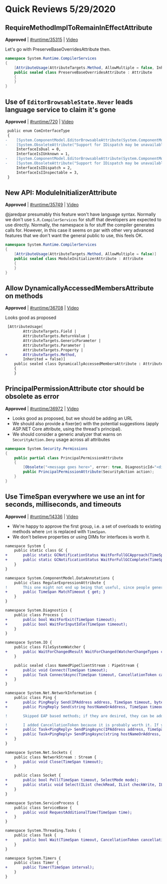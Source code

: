 # Quick Reviews 5/29/2020

## RequireMethodImplToRemainInEffectAttribute

**Approved** | [#runtime/35315](https://github.com/dotnet/runtime/issues/35315#issuecomment-636093159) | [Video](https://www.youtube.com/watch?v=jhibZCgzB9o&t=0h0m0s)

Let's go with PreserveBaseOverridesAttribute then.

```C#
namespace System.Runtime.CompilerServices
{
    [AttributeUsage(AttributeTargets.Method, AllowMultiple = false, Inherited = false)]
    public sealed class PreserveBaseOverridesAttribute : Attribute
    {
    }
}
```
## Use of `EditorBrowsableState.Never` leads language service to claim it's gone

**Approved** | [#runtime/720](https://github.com/dotnet/runtime/issues/720#issuecomment-636098716) | [Video](https://www.youtube.com/watch?v=jhibZCgzB9o&t=0h22m27s)

```diff
 public enum ComInterfaceType 
 { 
-    [System.ComponentModel.EditorBrowsableAttribute(System.ComponentModel.EditorBrowsableState.Never)] 
-    [System.ObsoleteAttribute("Support for IDispatch may be unavailable in future releases.")] 
     InterfaceIsDual = 0, 
     InterfaceIsIUnknown = 1, 
-    [System.ComponentModel.EditorBrowsableAttribute(System.ComponentModel.EditorBrowsableState.Never)] 
-    [System.ObsoleteAttribute("Support for IDispatch may be unavailable in future releases.")] 
     InterfaceIsIDispatch = 2, 
     InterfaceIsIInspectable = 3, 
 }
```
## New API: ModuleInitializerAttribute

**Approved** | [#runtime/35749](https://github.com/dotnet/runtime/issues/35749#issuecomment-636105051) | [Video](https://www.youtube.com/watch?v=jhibZCgzB9o&t=0h35m8s)

@jaredpar presumably this feature won't have language syntax. Normally we don't use `S.R.CompilerServices` for stuff that developers are expected to use directly. Normally, the namespace is for stuff the compiler generates calls for. However, in this case it seems on par with other very advanced features that we don't want the general public to use, this feels OK.

```C#
namespace System.Runtime.CompilerServices
{
    [AttributeUsage(AttributeTargets.Method, AllowMultiple = false)]
    public sealed class ModuleInitializerAttribute : Attribute
    {
    }
}
```
## Allow DynamicallyAccessedMembersAttribute on methods

**Approved** | [#runtime/36708](https://github.com/dotnet/runtime/issues/36708#issuecomment-636106955) | [Video](https://www.youtube.com/watch?v=jhibZCgzB9o&t=0h49m19s)

Looks good as proposed


```diff
 [AttributeUsage(
        AttributeTargets.Field |
        AttributeTargets.ReturnValue |
        AttributeTargets.GenericParameter |
        AttributeTargets.Parameter |
        AttributeTargets.Property |
+       AttributeTargets.Method,
        Inherited = false)]
    public sealed class DynamicallyAccessedMembersAttribute : Attribute
    {
    }
```
## PrincipalPermissionAttribute ctor should be obsolete as error

**Approved** | [#runtime/36972](https://github.com/dotnet/runtime/issues/36972#issuecomment-636122871) | [Video](https://www.youtube.com/watch?v=jhibZCgzB9o&t=0h53m31s)

* Looks good as proposed, but we should be adding an URL
* We should also provide a fixer(er) with the potential suggestions (apply ASP.NET Core attribute, using the thread's principal).
* We should consider a generic analyzer that warns on `SecurityAction.Deny` usage across all attributes

```C#
namespace System.Security.Permissions
{
    public partial class PrincipalPermissionAttribute
    {
        [Obsolete("<message goes here>", error: true, DiagnosticId="<diagnostic ID>", UrlFormat="<URL goes here>")]
        public PrincipalPermissionAttribute(SecurityAction action);
    }
}
```
## Use TimeSpan everywhere we use an int for seconds, milliseconds, and timeouts

**Approved** | [#runtime/14336](https://github.com/dotnet/runtime/issues/14336#issuecomment-636135854) | [Video](https://www.youtube.com/watch?v=jhibZCgzB9o&t=1h25m30s)

* We're happy to approve the first group, i.e. a set of overloads to existing methods where `int` is replaced with `TimeSpan`.
* We don't believe properties or using DIMs for interfaces is worth it.

```diff
namespace System {
    public static class GC {
+       public static GCNotificationStatus WaitForFullGCApproach(TimeSpan timeout);
+       public static GCNotificationStatus WaitForFullGCComplete(TimeSpan timeout);
    }
}

namespace System.ComponentModel.DataAnnotations {
    public class RegularExpressionAttribute {
!       This one might not end up being that useful, since people generally don't ever manipulate an instance of this attribute.
+       public TimeSpan MatchTimeout { get; }
    }
}

namespace System.Diagnostics {
    public class Process {
+       public bool WaitForExit(TimeSpan timeout);
+       public bool WaitForInputIdle(TimeSpan timeout);
    }
}

namespace System.IO {
    public class FileSystemWatcher {
+       public WaitForChangedResult WaitForChanged(WatcherChangeTypes changeType, TimeSpan timeout);
    }

    public sealed class NamedPipeClientStream : PipeStream {
+       public void Connect(TimeSpan timeout);
+       public Task ConnectAsync(TimeSpan timeout, CancellationToken cancellationToken = default);
    }
}

namespace System.Net.NetworkInformation {
    public class Ping {
+       public PingReply Send(IPAddress address, TimeSpan timeout, byte[]? buffer = null, PingOptions? options = null);
+       public PingReply Send(string hostNameOrAddress, TimeSpan timeout, byte[]? buffer = null, PingOptions? options = null);

!       Skipped EAP based methods; if they are desired, they can be added back in

!       I added CancellationToken because it is probably worth it. If you don't want it you can remove it.
+       public Task<PingReply> SendPingAsync(IPAddress address, TimeSpan timeout, byte[]? buffer = null, PingOptions? options = null, CancellationToken cancellationToken = default);
+       public Task<PingReply> SendPingAsync(string hostNameOrAddress, TimeSpan timeout, byte[]? buffer = null, PingOptions? options = null, CancellationToken cancellationToken = default);
    }
}

namespace System.Net.Sockets {
    public class NetworkStream : Stream {
+       public void Close(TimeSpan timeout);
    }

    public class Socket {
+       public bool Poll(TimeSpan timeout, SelectMode mode);
+       public static void Select(IList checkRead, IList checkWrite, IList checkError, TimeSpan timeout);
    }
}

namespace System.ServiceProcess {
    public class ServiceBase {
+       public void RequestAdditionalTime(TimeSpan time);
    }
}

namespace System.Threading.Tasks {
    public class Task {
+       public bool Wait(TimeSpan timeout, CancellationToken cancellationToken); 
    } 
} 

namespace System.Timers {
    public class Timer {
+       public Timer(TimeSpan interval);
    }
}
```
